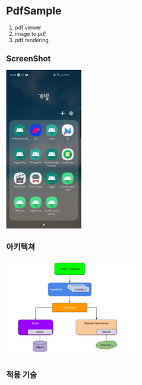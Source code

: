 # PdfSample
1. pdf viewer
2. image to pdf
3. pdf rendering

## ScreenShot
<img src="./pdf.gif" width="40%" />

## 아키텍쳐
<img src=./mvvm.png width="70%" height="70%" />

## 적용 기술

